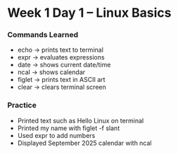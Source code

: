 # Week 1 Day 1 – Linux Basics

### Commands Learned
- echo → prints text to terminal
- expr → evaluates expressions
- date → shows current date/time
- ncal → shows calendar
- figlet → prints text in ASCII art
- clear → clears terminal screen

### Practice
- Printed text such as Hello Linux on terminal
- Printed my name with figlet -f slant
- Used expr to add numbers
- Displayed September 2025 calendar with ncal
